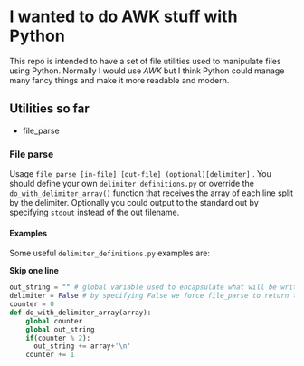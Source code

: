 # I wanted to do AWK stuff with Python

This repo is intended to have a set of file utilities used to manipulate files using Python.
Normally I would use *AWK* but I think Python could manage many fancy things and make it more readable and modern.

## Utilities so far
- file_parse

### File parse
Usage `file_parse [in-file] [out-file] (optional)[delimiter]` .
You should define your own `delimiter_definitions.py` or override the `do_with_delimiter_array()` function that receives the array of each line split by the delimiter.
Optionally you could output to the standard out by specifying `stdout` instead of the out filename.


#### Examples
Some useful `delimiter_definitions.py` examples are:

**Skip one line**

```python
out_string = "" # global variable used to encapsulate what will be written to the out file
delimiter = False # by specifying False we force file_parse to return the whole line without splitting and making an array based on the delimiter
counter = 0
def do_with_delimiter_array(array):
    global counter
    global out_string
    if(counter % 2):
      out_string += array+'\n'
    counter += 1
```
